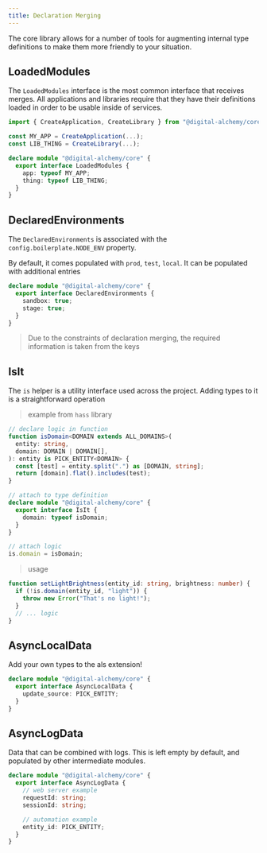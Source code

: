 ```yaml
---
title: Declaration Merging
---
```


The core library allows for a number of tools for augmenting internal type definitions to make them more friendly to your situation.

## LoadedModules

The `LoadedModules` interface is the most common interface that receives merges.
All applications and libraries require that they have their definitions loaded in order to be usable inside of services.


```typescript
import { CreateApplication, CreateLibrary } from "@digital-alchemy/core";

const MY_APP = CreateApplication(...);
const LIB_THING = CreateLibrary(...);

declare module "@digital-alchemy/core" {
  export interface LoadedModules {
    app: typeof MY_APP;
    thing: typeof LIB_THING;
  }
}
```

## DeclaredEnvironments

The `DeclaredEnvironments` is associated with the `config.boilerplate.NODE_ENV` property.

By default, it comes populated with `prod`, `test`, `local`. It can be populated with additional entries

```typescript
declare module "@digital-alchemy/core" {
  export interface DeclaredEnvironments {
    sandbox: true;
    stage: true;
  }
}
```

> Due to the constraints of declaration merging, the required information is taken from the keys

## IsIt

The `is` helper is a utility interface used across the project. Adding types to it is a straightforward operation

> example from `hass` library

```typescript
// declare logic in function
function isDomain<DOMAIN extends ALL_DOMAINS>(
  entity: string,
  domain: DOMAIN | DOMAIN[],
): entity is PICK_ENTITY<DOMAIN> {
  const [test] = entity.split(".") as [DOMAIN, string];
  return [domain].flat().includes(test);
}

// attach to type definition
declare module "@digital-alchemy/core" {
  export interface IsIt {
    domain: typeof isDomain;
  }
}

// attach logic
is.domain = isDomain;
```

> usage

```typescript
function setLightBrightness(entity_id: string, brightness: number) {
  if (!is.domain(entity_id, "light")) {
    throw new Error("That's no light!");
  }
  // ... logic
}
```

## AsyncLocalData

Add your own types to the als extension!

```typescript
declare module "@digital-alchemy/core" {
  export interface AsyncLocalData {
    update_source: PICK_ENTITY;
  }
}
```

## AsyncLogData

Data that can be combined with logs. This is left empty by default, and populated by other intermediate modules.

```typescript
declare module "@digital-alchemy/core" {
  export interface AsyncLogData {
    // web server example
    requestId: string;
    sessionId: string;

    // automation example
    entity_id: PICK_ENTITY;
  }
}
```
